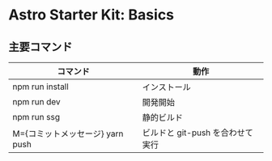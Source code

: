 # Astro Starter Kit: Basics

## 主要コマンド

| コマンド                         | 動作                             |
| -------------------------------- | -------------------------------- |
| npm run install                  | インストール                     |
| npm run dev                      | 開発開始                         |
| npm run ssg                      | 静的ビルド                       |
| M={コミットメッセージ} yarn push | ビルドと git-push を合わせて実行 |
